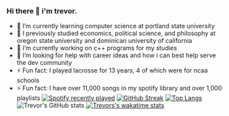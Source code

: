 ### Hi there 👋 i'm trevor.

- 🌱 I’m currently learning computer science at portland state university
- 🌱 I previously studied economics, political science, and philosophy at oregon state university and dominican university of california
- 🔭 I’m currently working on c++ programs for my studies
- 🤔 I’m looking for help with career ideas and how i can best help serve the dev community
- ⚡ Fun fact: I played lacrosse for 13 years, 4 of which were for ncaa schools
- ⚡ Fun fact: I have over 11,000 songs in my spotify library and over 1,000 playlists
[![Spotify recently played](https://spotify-recently-played-readme.vercel.app/api?user=537phlhwfk88qqbe8l0j5915p&count=5&width=750)](https://open.spotify.com/user/537phlhwfk88qqbe8l0j5915p)
[![GitHub Streak](https://github-readme-streak-stats.herokuapp.com/?user=tagarner25&theme=vue-dark&width=500)](https://git.io/streak-stats)
[![Top Langs](https://github-readme-stats.vercel.app/api/top-langs/?username=tagarner25&theme=vue-dark&width=500)](https://github.com/tagarner25/github-readme-stats)
![Trevor's GitHub stats](https://github-readme-stats.vercel.app/api?username=tagarner25&count_private=true&theme=vue-dark&show_icons=true&width=500)
[![Trevors's wakatime stats](https://github-readme-stats.vercel.app/api/wakatime?username=tagarner25&theme=vue-dark&width=500)](https://github.com/tagarner25/github-readme-stats)

<!--
**TAGarner25/TAGarner25** is a ✨ _special_ ✨ repository because its `README.md` (this file) appears on your GitHub profile.

Here are some ideas to get you started:

- 🔭 I’m currently working on ...
- 🌱 I’m currently learning computer science at Portland State University
- 👯 I’m looking to collaborate on ...
- 🤔 I’m looking for help with ...
- 💬 Ask me about ...
- 📫 How to reach me: ...
- 😄 Pronouns: ...
- ⚡ Fun fact: I played lacrosse for 4 years at the NCAA level 
-->
